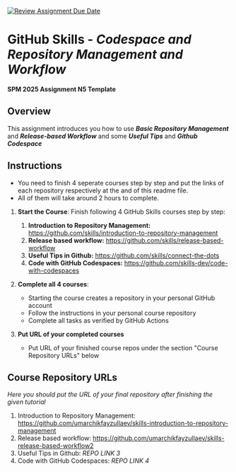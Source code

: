 [![Review Assignment Due Date](https://classroom.github.com/assets/deadline-readme-button-22041afd0340ce965d47ae6ef1cefeee28c7c493a6346c4f15d667ab976d596c.svg)](https://classroom.github.com/a/B_uYMbbo)
# GitHub Skills - _Codespace and Repository Management and Workflow_

**SPM 2025 Assignment N5 Template**

## Overview

This assignment introduces you how to use **_Basic Repository Management_** and **_Release-based Workflow_** and some **_Useful Tips_** and **_Github Codespace_**

## Instructions

* You need to finish 4 seperate courses step by step and put the links of each repository respectively at the and of this readme file.
* All of them will take around 2 hours to complete.

1. **Start the Course**: Finish following 4 GitHub Skills courses step by step:
   1. **Introduction to Repository Management:** https://github.com/skills/introduction-to-repository-management
   2. **Release based workflow:** https://github.com/skills/release-based-workflow
   3. **Useful Tips in Github:**  https://github.com/skills/connect-the-dots
   4. **Code with GitHub Codespaces:** https://github.com/skills-dev/code-with-codespaces

2. **Complete all 4 courses**: 
   - Starting the course creates a repository in your personal GitHub account
   - Follow the instructions in your personal course repository
   - Complete all tasks as verified by GitHub Actions

3. **Put URL of your completed courses**
   - Put URL of your finished course repos under the section "Course Repository URLs" below

## Course Repository URLs

_Here you should put the URL of your final repository after finishing the given tutorial_

1. Introduction to Repository Management: https://github.com/umarchikfayzullaev/skills-introduction-to-repository-management
2. Release based workflow: https://github.com/umarchikfayzullaev/skills-release-based-workflow2
3. Useful Tips in Github:  _REPO LINK 3_
4. Code with GitHub Codespaces: _REPO LINK 4_


